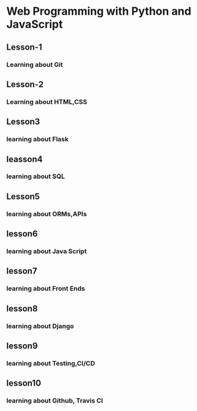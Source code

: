 # Web Programming with Python and JavaScript
<html>
  <h2>Lesson-1</h2>
  <h3>Learning about Git</h3>
  <h2>Lesson-2</h2>
  <h3>Learning about HTML,CSS</h3>
  <h2>Lesson3</h2>
  <h3>learning about Flask </h3>
  <h2>leasson4</h2>
  <h3>learning about SQL </h3>
  <h2>Lesson5</h2>
  <h3>learning about ORMs,APIs </h3>
  <h2>lesson6</h2>
  <h3>learning about Java Script </h3>
  <h2>lesson7</h2>
  <h3>learning about Front Ends </h3>
  <h2>lesson8</h2>
  <h3>learning about Django </h3>
  <h2>lesson9</h2>
  <h3>learning about Testing,CI/CD </h3>
  <h2>lesson10</h2>
  <h3>learning about Github, Travis CI </h3>
  </html>
